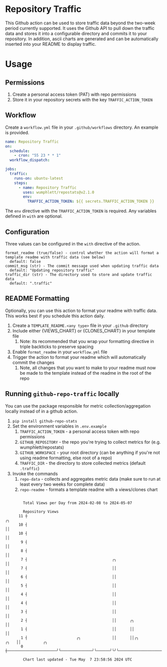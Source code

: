 # Repository Traffic

This Github action can be used to store traffic data beyond the two-week period currently supported.
It uses the Github API to pull down the traffic data and stores it into a configurable directory and commits it to your 
repository. In addition, ascii charts are generated and can be automatically inserted into your README to display traffic.

# Usage
## Permissions
1. Create a personal access token (PAT) with repo permissions
2. Store it in your repository secrets with the key `TRAFFIC_ACTION_TOKEN`

## Workflow
Create a `workflow.yml` file in your `.github/workflows` directory. An example is provided.

```yaml
name: Repository Traffic
on:
  schedule:
    - cron: "55 23 * * 1"
  workflow_dispatch:

jobs:
  traffic:
    runs-on: ubuntu-latest
    steps:
      - name: Repository Traffic
        uses: wumphlett/repostats@v2.1.0
        env:
          TRAFFIC_ACTION_TOKEN: ${{ secrets.TRAFFIC_ACTION_TOKEN }}
```
The `env` directive with the `TRAFFIC_ACTION_TOKEN` is required. Any variables defined in `with` are optional.

## Configuration
Three values can be configured in the `with` directive of the action.
```
format_readme (true/false) - control whether the action will format a template readme with traffic data (see below)
  default: false
commit_msg (str) - The commit message used when updating traffic data
  default: "Updating repository traffic"
traffic_dir (str) - The directory used to store and update traffic data
  default: ".traffic"
```

## README Formatting
Optionally, you can use this action to format your readme with traffic data. This works best if you schedule this action
daily.

1. Create a `TEMPLATE_README.<any type>` file in your `.github` directory
2. Include either {VIEWS_CHART} or {CLONES_CHART} in your template file
   1. Note: its recommended that you wrap your formatting directive in triple backticks to preserve spacing
3. Enable `format_readme` in your `workflow.yml` file
4. Trigger the action to format your readme which will automatically commit the changes
   1. Note, all changes that you want to make to your readme must now be made to the template instead of the readme in the root of the repo

## Running `github-repo-traffic` locally
You can use the package responsible for metric collection/aggregation locally instead of in a github action.

1. `pip install github-repo-stats`
2. Set the environment variables in `.env.example`
   1. `TRAFFIC_ACTION_TOKEN` - a personal access token with repo permissions
   2. `GITHUB_REPOSITORY` - the repo you're trying to collect metrics for (e.g. wumphlett/repostats)
   3. `GITHUB_WORKSPACE` - your root directory (can be anything if you're not using readme formatting, else root of a repo)
   4. `TRAFFIC_DIR` - the directory to store collected metrics (default `.traffic`)
3. Invoke the commands
   1. `repo-data` - collects and aggregates metric data (make sure to run at least every two weeks for complete data)
   2. `repo-readme` - formats a template readme with a views/clones chart

```

        Total Views per Day from 2024-02-08 to 2024-05-07

        Repository Views
      11 ┼                                                                           ╭╮
      10 ┤                                                                           ││
      10 ┤                                                                           ││
       9 ┤                                                                           ││
       8 ┤                                                                           ││
       7 ┤                                      ╭╮                                   ││
       7 ┤                                      ││                                   ││
       6 ┤                                      ││                                   ││
       5 ┤                                      ││                                   ││
       4 ┤                                      ││                                   ││
       4 ┤                                      ││                                   ││
       3 ┤                                      ││                                   ││
       2 ┤                                      ││      ╭╮                           ││
       1 ┤                                      ││      ││                           ││
       1 ┤                      ╭╮              ││      ││╭╮                    ╭╮   ││          ╭╮
       0 ┼──────────────────────╯╰──────────────╯╰──────╯╰╯╰────────────────────╯╰───╯╰──────────╯╰

        Chart last updated - Tue May  7 23:58:56 2024 UTC
        
```
